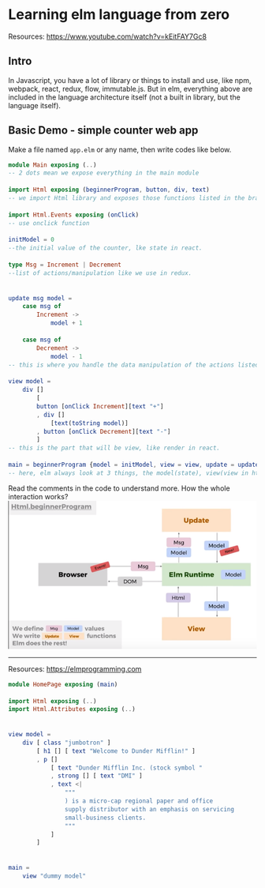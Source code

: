 # Learning elm language from zero

Resources: https://www.youtube.com/watch?v=kEitFAY7Gc8

## Intro

In Javascript, you have a lot of library or things to install and use, like npm, webpack, react, redux, flow, immutable.js.
But in elm, everything above are included in the language architecture itself (not a built in library, but the language itself).

## Basic Demo - simple counter web app

Make a file named `app.elm` or any name, then write codes like below.

```elm
module Main exposing (..)
-- 2 dots mean we expose everything in the main module

import Html exposing (beginnerProgram, button, div, text)
-- we import Html library and exposes those functions listed in the bracket.

import Html.Events exposing (onClick)
-- use onclick function

initModel = 0
--the initial value of the counter, lke state in react.

type Msg = Increment | Decrement
--list of actions/manipulation like we use in redux.


update msg model =
    case msg of
        Increment ->
            model + 1

    case msg of
        Decrement ->
            model - 1
-- this is where you handle the data manipulation of the actions listed before

view model =
    div []
        [
        button [onClick Increment][text "+"]
        , div []
            [text(toString model)]
        , button [onClick Decrement][text "-"]
        ]
-- this is the part that will be view, like render in react.

main = beginnerProgram {model = initModel, view = view, update = update}
-- here, elm always look at 3 things, the model(state), view(view in html), and update(get message, change, and give the model back) function.
```

Read the comments in the code to understand more.
How the whole interaction works?
![pic](howitworks.png)

---

Resources: https://elmprogramming.com

```elm
module HomePage exposing (main)

import Html exposing (..)
import Html.Attributes exposing (..)


view model =
    div [ class "jumbotron" ]
        [ h1 [] [ text "Welcome to Dunder Mifflin!" ]
        , p []
            [ text "Dunder Mifflin Inc. (stock symbol "
            , strong [] [ text "DMI" ]
            , text <|
                """
                ) is a micro-cap regional paper and office
                supply distributor with an emphasis on servicing
                small-business clients.
                """
            ]
        ]


main =
    view "dummy model"
```
